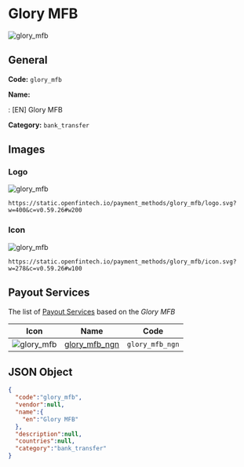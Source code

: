 
# Glory MFB 
![glory_mfb](https://static.openfintech.io/payment_methods/glory_mfb/logo.svg?w=400&c=v0.59.26#w200)  

## General 
**Code:** `glory_mfb` 
 
**Name:** 
 
:	[EN] Glory MFB 
 
**Category:** `bank_transfer` 
 

## Images 

### Logo 
![glory_mfb](https://static.openfintech.io/payment_methods/glory_mfb/logo.svg?w=400&c=v0.59.26#w200)  

```
https://static.openfintech.io/payment_methods/glory_mfb/logo.svg?w=400&c=v0.59.26#w200
```  

### Icon 
![glory_mfb](https://static.openfintech.io/payment_methods/glory_mfb/icon.svg?w=278&c=v0.59.26#w100)  

```
https://static.openfintech.io/payment_methods/glory_mfb/icon.svg?w=278&c=v0.59.26#w100
```  

## Payout Services 
 
The list of [Payout Services](/payout-services/) based on the _Glory MFB_ 

|Icon|Name|Code| 
|:---:|:---:|:---:| 
|![glory_mfb](https://static.openfintech.io/payout_methods/glory_mfb/icon.svg?w=278&c=v0.59.26#w40) |[glory_mfb_ngn](/payout-services/glory_mfb_ngn/)|`glory_mfb_ngn`| 
 

## JSON Object 

```json
{
  "code":"glory_mfb",
  "vendor":null,
  "name":{
    "en":"Glory MFB"
  },
  "description":null,
  "countries":null,
  "category":"bank_transfer"
}
```  
